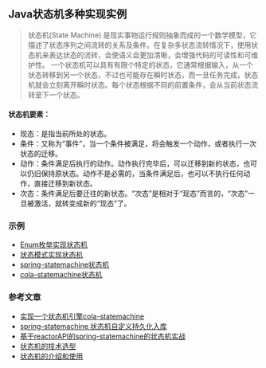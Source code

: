 ## Java状态机多种实现实例
> 状态机(State Machine) 是现实事物运行规则抽象而成的一个数学模型，它描述了状态序列之间流转的关系及条件。在复杂多状态流转情况下，使用状态机来表达状态的流转，会使语义会更加清晰，会增强代码的可读性和可维护性。
一个状态机可以具有有限个特定的状态，它通常根据输入，从一个状态转移到另一个状态，不过也可能存在瞬时状态，而一旦任务完成，状态机就会立刻离开瞬时状态。每个状态根据不同的前置条件，会从当前状态流转至下一个状态。

#### 状态机要素：

- 现态：是指当前所处的状态。
- 条件：又称为“事件”，当一个条件被满足，将会触发一个动作，或者执行一次状态的迁移。
- 动作：条件满足后执行的动作。动作执行完毕后，可以迁移到新的状态，也可以仍旧保持原状态。动作不是必需的，当条件满足后，也可以不执行任何动作，直接迁移到新状态。
- 次态：条件满足后要迁往的新状态。“次态”是相对于“现态”而言的，“次态”一旦被激活，就转变成新的“现态”了。

### 示例

- [Enum枚举实现状态机](src/main/java/com/luckyi/statemachine/enumstate)
- [状态模式实现状态机](src/main/java/com/luckyi/statemachine/statedesignpattern)
- [spring-statemachine状态机](src/main/java/com/luckyi/statemachine/springstatemachine)
- [cola-statemachine状态机](src/main/java/com/luckyi/statemachine/colastatemachine)

### 参考文章

- [实现一个状态机引擎cola-statemachine](https://blog.csdn.net/significantfrank/article/details/104996419)
- [spring-statemachine 状态机自定义持久化入库](https://blog.csdn.net/sjy_2010/article/details/133862831)
- [基于reactorAPI的spring-statemachine的状态机实战](https://juejin.cn/post/7240006787947331642)
- [状态机的技术选型](https://blog.csdn.net/zhangfenshi123/article/details/127852110)
- [状态机的介绍和使用](https://juejin.cn/post/7261983866420002874)

